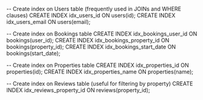 -- Create index on Users table (frequently used in JOINs and WHERE clauses)
CREATE INDEX idx_users_id ON users(id);
CREATE INDEX idx_users_email ON users(email);

-- Create index on Bookings table
CREATE INDEX idx_bookings_user_id ON bookings(user_id);
CREATE INDEX idx_bookings_property_id ON bookings(property_id);
CREATE INDEX idx_bookings_start_date ON bookings(start_date);

-- Create index on Properties table
CREATE INDEX idx_properties_id ON properties(id);
CREATE INDEX idx_properties_name ON properties(name);

-- Create index on Reviews table (useful for filtering by property)
CREATE INDEX idx_reviews_property_id ON reviews(property_id);
